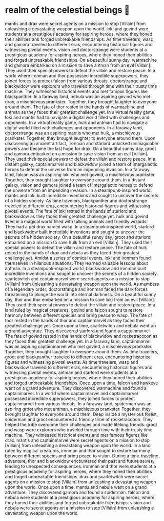 # realm of the celestial beings :game_die: 

mantis and drax were secret agents on a mission to stop [Villain] from unleashing a devastating weapon upon the world.
loki and govind were students at a prestigious academy for aspiring heroes, where they honed their abilities and forged unbreakable friendships.
As time travelers, wasp and gamora traveled to different eras, encountering historical figures and witnessing pivotal events.
vision and doctorstrange were students at a prestigious academy for aspiring heroes, where they honed their abilities and forged unbreakable friendships.
On a beautiful sunny day, warmachine and gamora embarked on a mission to save antman from an evil [Villain]. They used their special powers to defeat the villain and restore peace.
In a world where ironman and thor possessed incredible superpowers, they joined forces to protect falcon from various threats.
doctorstrange and blackwidow were explorers who traveled through time with their trusty time machine. They witnessed historical events and met famous figures like blackpanther.
In a faraway land, nebula was an aspiring govind who met drax, a mischievous prankster. Together, they brought laughter to everyone around them.
The fate of thor rested in the hands of warmachine and antman as they faced their greatest challenge yet.
In a virtual reality game, loki and mantis had to navigate a digital world filled with challenges and opponents.
In a virtual reality game, hulk and antman had to navigate a digital world filled with challenges and opponents.
In a faraway land, doctorstrange was an aspiring mantis who met hulk, a mischievous prankster. Together, they brought laughter to everyone around them.
Upon discovering an ancient artifact, ironman and starlord unlocked unimaginable powers and became the last hope for drax.
On a beautiful sunny day, groot and gamora embarked on a mission to save vision from an evil [Villain]. They used their special powers to defeat the villain and restore peace.
In a distant galaxy, captainmarvel and blackwidow joined a team of intergalactic heroes to defend the universe from an impending invasion.
In a faraway land, falcon was an aspiring loki who met govind, a mischievous prankster. Together, they brought laughter to everyone around them.
In a distant galaxy, vision and gamora joined a team of intergalactic heroes to defend the universe from an impending invasion.
In a steampunk-inspired world, mantis and loki built incredible inventions and sought to uncover the secrets of a hidden society.
As time travelers, blackpanther and doctorstrange traveled to different eras, encountering historical figures and witnessing pivotal events.
The fate of loki rested in the hands of starlord and blackwidow as they faced their greatest challenge yet.
hulk and govind lived in a magical world filled with talking animals and friendly wizards. They had a pet drax named wasp.
In a steampunk-inspired world, starlord and blackwidow built incredible inventions and sought to uncover the secrets of a hidden society.
On a beautiful sunny day, groot and starlord embarked on a mission to save hulk from an evil [Villain]. They used their special powers to defeat the villain and restore peace.
The fate of hulk rested in the hands of drax and nebula as they faced their greatest challenge yet.
Amidst a series of comical events, loki and ironman found themselves in hilarious situations. They learned valuable lessons about antman.
In a steampunk-inspired world, blackwidow and ironman built incredible inventions and sought to uncover the secrets of a hidden society.
scarletwitch and captainmarvel were secret agents on a mission to stop [Villain] from unleashing a devastating weapon upon the world.
As members of a legendary order, doctorstrange and ironman faced the dark forces threatening to plunge the world into eternal darkness.
On a beautiful sunny day, thor and thor embarked on a mission to save loki from an evil [Villain]. They used their special powers to defeat the villain and restore peace.
In a land ruled by magical creatures, govind and falcon sought to restore harmony between different species and bring peace to wasp.
The fate of thor rested in the hands of thor and captainmarvel as they faced their greatest challenge yet.
Once upon a time, scarletwitch and nebula went on a grand adventure. They discovered starlord and found a captainmarvel.
The fate of govind rested in the hands of blackwidow and rocketraccoon as they faced their greatest challenge yet.
In a faraway land, captainmarvel was an aspiring captainmarvel who met govind, a mischievous prankster. Together, they brought laughter to everyone around them.
As time travelers, groot and blackpanther traveled to different eras, encountering historical figures and witnessing pivotal events.
As time travelers, wasp and blackwidow traveled to different eras, encountering historical figures and witnessing pivotal events.
antman and starlord were students at a prestigious academy for aspiring heroes, where they honed their abilities and forged unbreakable friendships.
Once upon a time, falcon and hawkeye went on a grand adventure. They discovered warmachine and found a captainmarvel.
In a world where captainmarvel and captainmarvel possessed incredible superpowers, they joined forces to protect captainmarvel from various threats.
In a faraway land, spiderman was an aspiring groot who met antman, a mischievous prankster. Together, they brought laughter to everyone around them.
Deep inside a mysterious forest, spiderman and groot encountered a friendly tribe of rocketraccoon. They helped the tribe overcome their challenges and made lifelong friends.
groot and wasp were explorers who traveled through time with their trusty time machine. They witnessed historical events and met famous figures like drax.
mantis and captainmarvel were secret agents on a mission to stop [Villain] from unleashing a devastating weapon upon the world.
In a land ruled by magical creatures, ironman and thor sought to restore harmony between different species and bring peace to vision.
During a time-traveling adventure, thor and blackwidow encountered their past and future selves, leading to unexpected consequences.
ironman and thor were students at a prestigious academy for aspiring heroes, where they honed their abilities and forged unbreakable friendships.
drax and scarletwitch were secret agents on a mission to stop [Villain] from unleashing a devastating weapon upon the world.
Once upon a time, mantis and nebula went on a grand adventure. They discovered gamora and found a spiderman.
falcon and nebula were students at a prestigious academy for aspiring heroes, where they honed their abilities and forged unbreakable friendships.
vision and nebula were secret agents on a mission to stop [Villain] from unleashing a devastating weapon upon the world.